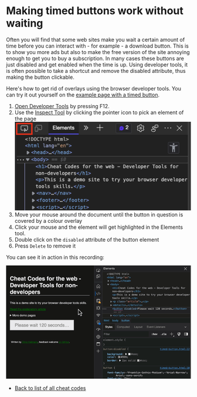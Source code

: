 # Making timed buttons work without waiting

Often you will find that some web sites make you wait a certain amount of time before you can interact with - for example - a download button. This is to show you more ads but also to make the free version of the site annoying enough to get you to buy a subscription. In many cases these buttons are just disabled and get enabled when the time is up. Using developer tools, it is often possible to take a shortcut and remove the disabled attribute, thus making the button clickable.

Here's how to get rid of overlays using the browser developer tools. You can try it out yourself on the [example page with a timed button](https://codepo8.github.io/web-cheatcodes/demos/timed-button.html).

1. [Open Developer Tools](https://docs.microsoft.com/microsoft-edge/devtools-guide-chromium/overview#open-devtools) by pressing F12.
1. Use the [Inspect Tool](https://docs.microsoft.com/microsoft-edge/devtools-guide-chromium/css/inspect) by clicking the pointer icon to pick an element of the page
    ![The Inspect tool button](screencasts/pointer.png)
1. Move your mouse around the document until the button in question is covered by a colour overlay
1. Click your mouse and the element will get highlighted in the Elements tool.
1. Double click on the `disabled` attribute of the button element
1. Press `Delete` to remove it

You can see it in action in this recording:

![Screencast showing how to make a timed button clickable](screencasts/button-enable.gif)

* [Back to list of all cheat codes](README.md)